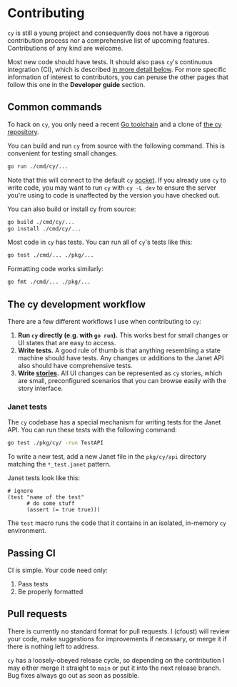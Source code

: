 # Contributing

`cy` is still a young project and consequently does not have a rigorous contribution process nor a comprehensive list of upcoming features. Contributions of any kind are welcome.

Most new code should have tests. It should also pass `cy`'s continuous integration (CI), which is described [in more detail below](/contributing.md#passing-ci). For more specific information of interest to contributors, you can peruse the other pages that follow this one in the **Developer guide** section.

## Common commands

To hack on `cy`, you only need a recent [Go toolchain](https://go.dev/doc/install) and a clone of [the cy repository](https://github.com/cfoust/cy).

You can build and run `cy` from source with the following command. This is convenient for testing small changes.

```bash
go run ./cmd/cy/...
```

Note that this will connect to the default `cy` [socket](/cli.md#the---socket-name-flag). If you already use `cy` to write code, you may want to run `cy` with `cy -L dev` to ensure the server you're using to code is unaffected by the version you have checked out.

You can also build or install cy from source:

```bash
go build ./cmd/cy/...
go install ./cmd/cy/...
```

Most code in `cy` has tests. You can run all of `cy`'s tests like this:

```bash
go test ./cmd/... ./pkg/...
```

Formatting code works similarly:

```bash
go fmt ./cmd/... ./pkg/...
```

## The cy development workflow

There are a few different workflows I use when contributing to `cy`:

1. **Run `cy` directly (e.g. with `go run`).** This works best for small changes or UI states that are easy to access.
2. **Write tests.** A good rule of thumb is that anything resembling a state machine should have tests. Any changes or additions to the Janet API also should have comprehensive tests.
3. **Write [stories](/stories.md).** All UI changes can be represented as `cy` stories, which are small, preconfigured scenarios that you can browse easily with the story interface.

### Janet tests

The `cy` codebase has a special mechanism for writing tests for the Janet API. You can run these tests with the following command:

```bash
go test ./pkg/cy/ -run TestAPI
```

To write a new test, add a new Janet file in the `pkg/cy/api` directory matching the `*_test.janet` pattern.

Janet tests look like this:

```janet
# ignore
(test "name of the test"
      # do some stuff
      (assert (= true true)))
```

The `test` macro runs the code that it contains in an isolated, in-memory `cy` environment.

## Passing CI

CI is simple. Your code need only:

1. Pass tests
2. Be properly formatted

## Pull requests

There is currently no standard format for pull requests. I (cfoust) will review your code, make suggestions for improvements if necessary, or merge it if there is nothing left to address.

`cy` has a loosely-obeyed release cycle, so depending on the contribution I may either merge it straight to `main` or put it into the next release branch. Bug fixes always go out as soon as possible.

